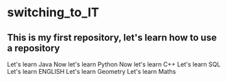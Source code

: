 # switching_to_IT
This is my first repository, let's learn how to use a repository
---
Let's learn Java
Now let's learn Python
Now let's learn C++
Let's learn SQL
Let's learn ENGLISH
Let's learn Geometry
Let's learn Maths

